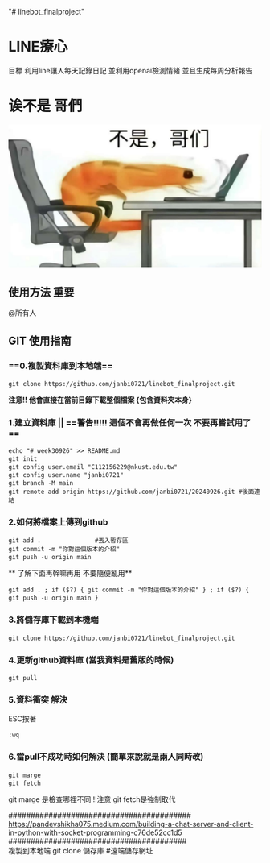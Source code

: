 "# linebot_finalproject" 
# LINE療心
目標 利用line讓人每天記錄日記 並利用openai檢測情緒 並且生成每周分析報告

# 诶不是 哥們
![alt text](image.png)

## 使用方法 重要


@所有人

## GIT 使用指南

### ==0.複製資料庫到本地端==
```git
git clone https://github.com/janbi0721/linebot_finalproject.git
```
**注意!! 他會直接在當前目錄下載整個檔案 {包含資料夾本身}**

### 1.建立資料庫 || ==**警告!!!!! 這個不會再做任何一次 不要再嘗試用了**==
```git
echo "# week30926" >> README.md
git init
git config user.email "C112156229@nkust.edu.tw"
git config user.name "janbi0721"
git branch -M main
git remote add origin https://github.com/janbi0721/20240926.git #後面連結
```
### 2.如何將檔案上傳到github

```git
git add .				#丟入暫存區
git commit -m "你對這個版本的介紹"
git push -u origin main
```
** 了解下面再幹嘛再用 不要隨便亂用**
```git
git add . ; if ($?) { git commit -m "你對這個版本的介紹" } ; if ($?) { git push -u origin main }
```

### 3.將儲存庫下載到本機端
```git
git clone https://github.com/janbi0721/linebot_finalproject.git
```

### 4.更新github資料庫 (當我資料是舊版的時候)
```git
git pull
```

### 5.資料衝突 解決
ESC按著
```git
:wq
```

### 6.當pull不成功時如何解決 (簡單來說就是兩人同時改)
```git
git marge
git fetch
```
git marge 是檢查哪裡不同
!!注意 git fetch是強制取代

#########################################<br>
https://pandeyshikha075.medium.com/building-a-chat-server-and-client-in-python-with-socket-programming-c76de52cc1d5
########################################<br>
複製到本地端
git clone 儲存庫 #遠端儲存網址